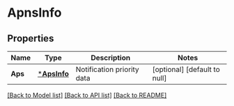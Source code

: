 # ApnsInfo

## Properties
Name | Type | Description | Notes
------------ | ------------- | ------------- | -------------
**Aps** | [***ApsInfo**](APSInfo.md) | Notification priority data | [optional] [default to null]

[[Back to Model list]](../README.md#documentation-for-models) [[Back to API list]](../README.md#documentation-for-api-endpoints) [[Back to README]](../README.md)


